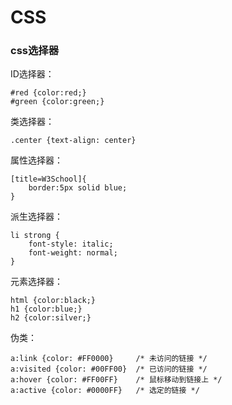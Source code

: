 # CSS

### css选择器

ID选择器：

```
#red {color:red;}
#green {color:green;}
```

类选择器：

```
.center {text-align: center}
```

属性选择器：

```
[title=W3School]{
    border:5px solid blue;
}
```

派生选择器：

```
li strong {
    font-style: italic;
    font-weight: normal;
}
```

元素选择器：

```
html {color:black;}
h1 {color:blue;}
h2 {color:silver;}
```

伪类：

```
a:link {color: #FF0000}		/* 未访问的链接 */
a:visited {color: #00FF00}	/* 已访问的链接 */
a:hover {color: #FF00FF}	/* 鼠标移动到链接上 */
a:active {color: #0000FF}	/* 选定的链接 */
```



